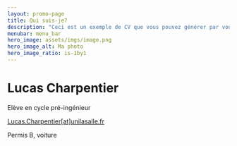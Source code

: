 ```yaml
---
layout: promo-page
title: Qui suis-je?
description: "Ceci est un exemple de CV que vous pouvez générer par vous-même"
menubar: menu_bar
hero_image: assets/imgs/image.png
hero_image_alt: Ma photo
hero_image_ratio: is-1by1
---
```


# Lucas Charpentier
Elève en cycle pré-ingénieur

[Lucas.Charpentier[at]unilasalle.fr](mailto:Lucas.Charpentier@unilasalle.fr)

Permis B, voiture

